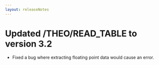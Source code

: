 ```yaml
---
layout: releaseNotes
---
```


# Updated /THEO/READ_TABLE to version 3.2
- Fixed a bug where extracting floating point data would cause an error.